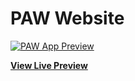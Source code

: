 # PAW Website

[![PAW App Preview](https://astongemmy.github.io/Images/Favicon/PAW.webp)](https://astongemmy.github.io/astongemmy)

**[View Live Preview](https://astongemmy.github.io/index.html)**
